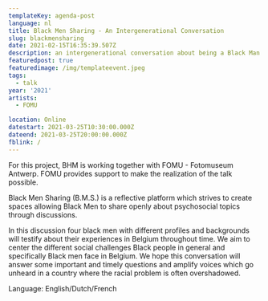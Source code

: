 ```yaml
---
templateKey: agenda-post
language: nl
title: Black Men Sharing - An Intergenerational Conversation
slug: blackmensharing
date: 2021-02-15T16:35:39.507Z
description: an intergenerational conversation about being a Black Man in Belgium
featuredpost: true
featuredimage: /img/templateevent.jpeg
tags:
  - talk
year: '2021'
artists:
  - FOMU

location: Online
datestart: 2021-03-25T10:30:00.000Z
dateend: 2021-03-25T20:00:00.000Z
fblink: /
---
```



For this project, BHM is working together with FOMU - Fotomuseum Antwerp. FOMU provides support to make the realization of the talk possible.

Black Men Sharing (B.M.S.) is a reflective platform which strives to create spaces allowing Black Men to share openly about psychosocial topics through discussions.

In this discussion four black men with different profiles and backgrounds will testify about their experiences in Belgium throughout time. We aim to center the different social challenges Black people in general and specifically Black men face in Belgium. We hope this conversation will answer some important and timely questions and amplify voices which go unheard in a country where the racial problem is often overshadowed.

Language: English/Dutch/French
